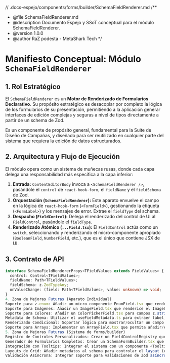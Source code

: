 // .docs-espejo/components/forms/builder/SchemaFieldRenderer.md
/**
 * @file SchemaFieldRenderer.md
 * @description Documento Espejo y SSoT conceptual para el módulo SchemaFieldRenderer.
 * @version 1.0.0
 * @author RaZ podesta - MetaShark Tech
 */

# Manifiesto Conceptual: Módulo `SchemaFieldRenderer`

## 1. Rol Estratégico

El `SchemaFieldRenderer` es un **Motor de Renderizado de Formularios Declarativo**. Su propósito estratégico es desacoplar por completo la lógica de los formularios de su presentación, permitiendo a la aplicación generar interfaces de edición complejas y seguras a nivel de tipos directamente a partir de un schema de Zod.

Es un componente de propósito general, fundamental para la Suite de Diseño de Campañas, y diseñado para ser reutilizado en cualquier parte del sistema que requiera la edición de datos estructurados.

## 2. Arquitectura y Flujo de Ejecución

El módulo opera como un sistema de muñecas rusas, donde cada capa delega una responsabilidad más específica a la capa inferior:

1.  **Entrada:** `ContentEditorBody` invoca a `<SchemaFieldRenderer />`, pasándole el `control` de `react-hook-form`, el `fieldName` y el `fieldSchema` de Zod.
2.  **Orquestación (`SchemaFieldRenderer`):** Este aparato envuelve el campo en la lógica de `react-hook-form` (`<FormField>`), gestionando la etiqueta (`<FormLabel>`) y los mensajes de error. Extrae el `fieldType` del schema.
3.  **Despacho (`FieldControl`):** Delega el renderizado del control de UI al `FieldControl`, pasándole el `fieldType`.
4.  **Renderizado Atómico (`...Field.tsx`):** El `FieldControl` actúa como un `switch`, seleccionando y renderizando el micro-componente apropiado (`BooleanField`, `NumberField`, etc.), que es el único que contiene JSX de UI.

## 3. Contrato de API

```typescript
interface SchemaFieldRendererProps<TFieldValues extends FieldValues> {
  control: Control<TFieldValues>;
  fieldName: Path<TFieldValues>;
  fieldSchema: z.ZodTypeAny;
  onValueChange: (field: Path<TFieldValues>, value: unknown) => void;
}
4. Zona de Mejoras Futuras (Aparato Individual)
Soporte para z.enum: Añadir un micro-componente EnumField.tsx que renderice un <Select> con las opciones del enum.
Soporte para Imágenes: Añadir un ImageField.tsx que renderice el ImageUploader para campos z.string().describe("image").
Soporte para Colores: Añadir un ColorPickerField.tsx para campos z.string().describe("color").
Metadata de Schema: Utilizar el useFieldMetadata.ts para extraer label, placeholder y description directamente del fieldSchema de Zod (ej. z.string().describe("Este es el placeholder")), reduciendo la necesidad de props adicionales.
Renderizado Condicional: Soportar lógica para mostrar/ocultar un campo basado en el valor de otro (ej. z.object({ a: z.boolean(), b: z.string().optional().refine(...) })).
Soporte para Arrays: Implementar un ArrayField.tsx que permita añadir/eliminar dinámicamente un conjunto de campos para z.array(z.object(...)).
5. Zona de Mejoras Futuras (Sistema de forms/builder)
Registro de Controles Personalizados: Crear un FieldControlRegistry que permita registrar nuevos tipos de campo personalizados sin modificar el switch del FieldControl, siguiendo el Patrón de Inversión de Dependencias.
Generador de Formularios Completos: Crear un SchemaFormBuilder.tsx que tome un schema de Zod completo y un onSubmit, y renderice todo el formulario, incluyendo el botón de submit y el manejo del estado de carga.
Integración con Tooltips: Integrar el sistema con un componente <Tooltip> de shadcn/ui para que, si un schema tiene una .description(), se muestre un icono de información junto a la etiqueta del campo con la descripción.
Layouts de Grid: Añadir metadatos al schema para controlar el layout (ej. z.string().describe("col-span-2")) y que el SchemaFieldRenderer pueda colocar los campos en una cuadrícula.
Validación Asíncrona: Integrar soporte para validaciones de Zod asíncronas (.refine(async ...)), mostrando un estado de carga/validación a nivel de campo.
